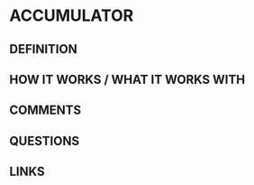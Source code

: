 # ACCUMULATOR

## DEFINITION

## HOW IT WORKS / WHAT IT WORKS WITH

## COMMENTS

## QUESTIONS

## LINKS
